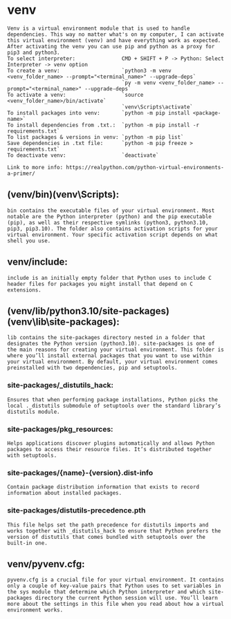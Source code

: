 
# venv
    Venv is a virtual environment module that is used to handle dependencies. This way no matter what's on my computer, I can activate this virtual environment (venv) and have everything work as expected. After activating the venv you can use pip and python as a proxy for pip3 and python3. 
    To select interpreter:               CMD + SHIFT + P -> Python: Select Interpreter -> venv option
    To create a venv:                    `python3 -m venv <venv_folder_name> --prompt="<terminal_name>" --upgrade-deps`
                                         `py -m venv <venv_folder_name> --prompt="<terminal_name>" --upgrade-deps`
    To activate a venv:                  `source <venv_folder_name>/bin/activate`
                                         `venv\Scripts\activate`
    To install packages into venv:       `python -m pip install <package-name>`
    To install dependencies from .txt.:  `python -m pip install -r requirements.txt`
    To list packages & versions in venv: `python -m pip list`
    Save dependencies in .txt file:      `python -m pip freeze > requirements.txt`
    To deactivate venv:                  `deactivate`

    Link to more info: https://realpython.com/python-virtual-environments-a-primer/

## (venv/bin)(venv\Scripts): 
    bin contains the executable files of your virtual environment. Most notable are the Python interpreter (python) and the pip executable (pip), as well as their respective symlinks (python3, python3.10, pip3, pip3.10). The folder also contains activation scripts for your virtual environment. Your specific activation script depends on what shell you use.

## venv/include:
    include is an initially empty folder that Python uses to include C header files for packages you might install that depend on C extensions.

## (venv/lib/python3.10/site-packages)(venv\lib\site-packages):
    lib contains the site-packages directory nested in a folder that designates the Python version (python3.10). site-packages is one of the main reasons for creating your virtual environment. This folder is where you’ll install external packages that you want to use within your virtual environment. By default, your virtual environment comes preinstalled with two dependencies, pip and setuptools.

### site-packages/_distutils_hack:
    Ensures that when performing package installations, Python picks the local ._distutils submodule of setuptools over the standard library’s distutils module.

### site-packages/pkg_resources:
    Helps applications discover plugins automatically and allows Python packages to access their resource files. It’s distributed together with setuptools.

### site-packages/{name}-{version}.dist-info
    Contain package distribution information that exists to record information about installed packages.

### site-packages/distutils-precedence.pth 
    This file helps set the path precedence for distutils imports and works together with _distutils_hack to ensure that Python prefers the version of distutils that comes bundled with setuptools over the built-in one.

## venv/pyvenv.cfg:
    pyvenv.cfg is a crucial file for your virtual environment. It contains only a couple of key-value pairs that Python uses to set variables in the sys module that determine which Python interpreter and which site-packages directory the current Python session will use. You’ll learn more about the settings in this file when you read about how a virtual environment works.